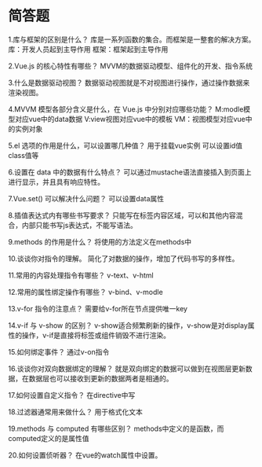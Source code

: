 # 简答题

1.库与框架的区别是什么？
    库是一系列函数的集合。而框架是一整套的解决方案。
    库：开发人员起到主导作用
    框架：框架起到主导作用


2.Vue.js 的核心特性有哪些？
    MVVM的数据驱动模型、组件化的开发、指令系统


3.什么是数据驱动视图？
    数据驱动视图就是不对视图进行操作，通过操作数据来渲染视图。


4.MVVM 模型各部分含义是什么，在 Vue.js 中分别对应哪些功能？
    M:modle模型对应vue中的data数据
    V:view视图对应vue中的模板
    VM：视图模型对应vue中的实例对象


5.el 选项的作用是什么，可以设置哪几种值？
    用于挂载vue实例
    可以设置id值class值等


6.设置在 data 中的数据有什么特点？
    可以通过mustache语法直接插入到页面上进行显示，并且具有响应特性。


7.Vue.set() 可以解决什么问题？
    可以设置data属性


8.插值表达式内有哪些书写要求？
    只能写在标签内容区域，可以和其他内容混合，内部只能书写js表达式，不能写语法。


9.methods 的作用是什么？
    将使用的方法定义在methods中


10.谈谈你对指令的理解。
    简化了对数据的操作，增加了代码书写的多样性。


11.常用的内容处理指令有哪些？
    v-text、v-html


12.常用的属性绑定操作有哪些？
    v-bind、v-modle


13.v-for 指令的注意点？
    需要给v-for所在节点提供唯一key


14.v-if 与 v-show 的区别？
    v-show适合频繁刷新的操作，v-show是对display属性的操作，v-if是直接将标签或组件销毁不进行渲染。


15.如何绑定事件？
    通过v-on指令


16.谈谈你对双向数据绑定的理解？
    就是双向绑定的数据可以做到在视图层更新数据，在数据层也可以接收到更新的数据两者是相通的。


17.如何设置自定义指令？
    在directive中写


18.过滤器通常用来做什么？
    用于格式化文本


19.methods 与 computed 有哪些区别？
    methods中定义的是函数，而computed定义的是属性值


20.如何设置侦听器？
    在vue的watch属性中设置。
